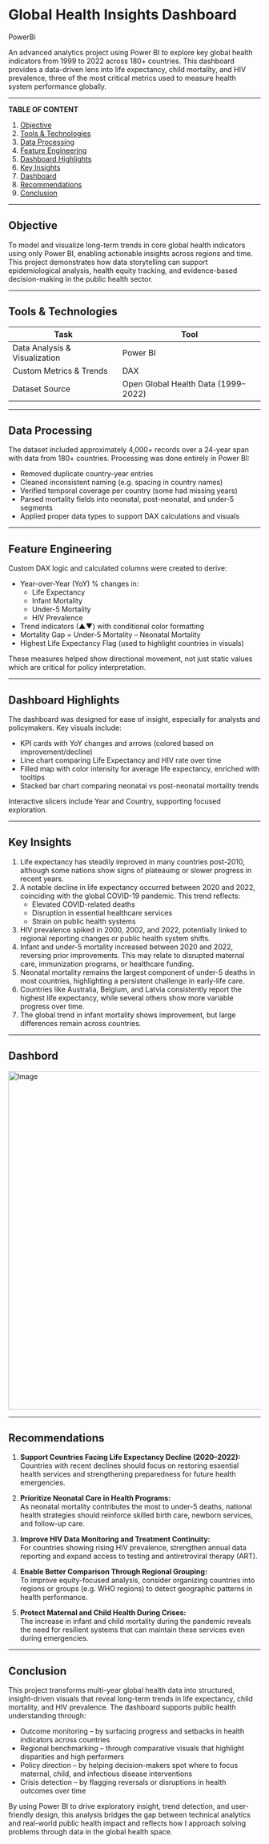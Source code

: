# Global Health Insights Dashboard
PowerBi

An advanced analytics project using Power BI to explore key global health indicators from 1999 to 2022 across 180+ countries. This dashboard provides a data-driven lens into life expectancy, child mortality, and HIV prevalence, three of the most critical metrics used to measure health system performance globally.

---
**TABLE OF CONTENT**

1. [Objective](#Objective)
2. [Tools & Technologies](#Tools-&-Technologies)
3. [Data Processing](#Data-Processing)
4. [Feature Engineering](#Feature-Engineering)
5. [Dashboard Highlights](#Dashboard-Highlights)
6. [Key Insights](#Key-Insights)
7. [Dashboard](#Dashboard)
8. [Recommendations](Recommendations)
9. [Conclusion](#Conclusion)

---

## Objective

To model and visualize long-term trends in core global health indicators using only Power BI, enabling actionable insights across regions and time. This project demonstrates how data storytelling can support epidemiological analysis, health equity tracking, and evidence-based decision-making in the public health sector.

---

## Tools & Technologies

| Task                          | Tool         |
|-------------------------------|--------------|
| Data Analysis & Visualization | Power BI     |
| Custom Metrics & Trends       | DAX          |
| Dataset Source                | Open Global Health Data (1999–2022) |

---

## Data Processing

The dataset included approximately 4,000+ records over a 24-year span with data from 180+ countries. Processing was done entirely in Power BI:

- Removed duplicate country-year entries  
- Cleaned inconsistent naming (e.g. spacing in country names)  
- Verified temporal coverage per country (some had missing years)  
- Parsed mortality fields into neonatal, post-neonatal, and under-5 segments  
- Applied proper data types to support DAX calculations and visuals  

---

## Feature Engineering

Custom DAX logic and calculated columns were created to derive:

- Year-over-Year (YoY) % changes in:
  - Life Expectancy
  - Infant Mortality
  - Under-5 Mortality
  - HIV Prevalence
- Trend indicators (▲▼) with conditional color formatting  
- Mortality Gap = Under-5 Mortality – Neonatal Mortality  
- Highest Life Expectancy Flag (used to highlight countries in visuals)  

These measures helped show directional movement, not just static values which are critical for policy interpretation.

---

## Dashboard Highlights

The dashboard was designed for ease of insight, especially for analysts and policymakers. Key visuals include:

- KPI cards with YoY changes and arrows (colored based on improvement/decline)  
- Line chart comparing Life Expectancy and HIV rate over time  
- Filled map with color intensity for average life expectancy, enriched with tooltips  
- Stacked bar chart comparing neonatal vs post-neonatal mortality trends  

Interactive slicers include Year and Country, supporting focused exploration.

---

## Key Insights

1. Life expectancy has steadily improved in many countries post-2010, although some nations show signs of plateauing or slower progress in recent years.  
2. A notable decline in life expectancy occurred between 2020 and 2022, coinciding with the global COVID-19 pandemic. This trend reflects:
   - Elevated COVID-related deaths
   - Disruption in essential healthcare services
   - Strain on public health systems
3. HIV prevalence spiked in 2000, 2002, and 2022, potentially linked to regional reporting changes or public health system shifts.  
4. Infant and under-5 mortality increased between 2020 and 2022, reversing prior improvements. This may relate to disrupted maternal care, immunization programs, or healthcare funding.  
5. Neonatal mortality remains the largest component of under-5 deaths in most countries, highlighting a persistent challenge in early-life care.  
6. Countries like Australia, Belgium, and Latvia consistently report the highest life expectancy, while several others show more variable progress over time.  
7. The global trend in infant mortality shows improvement, but large differences remain across countries.

---

## Dashbord

<img width="677" alt="Image" src="https://github.com/user-attachments/assets/e9217a8e-a5b0-459d-a2f9-ceca12fb1175" />

---

## Recommendations

1. **Support Countries Facing Life Expectancy Decline (2020–2022):**  
   Countries with recent declines should focus on restoring essential health services and strengthening preparedness for future health emergencies.

2. **Prioritize Neonatal Care in Health Programs:**  
   As neonatal mortality contributes the most to under-5 deaths, national health strategies should reinforce skilled birth care, newborn services, and follow-up care.

3. **Improve HIV Data Monitoring and Treatment Continuity:**  
   For countries showing rising HIV prevalence, strengthen annual data reporting and expand access to testing and antiretroviral therapy (ART).

4. **Enable Better Comparison Through Regional Grouping:**  
   To improve equity-focused analysis, consider organizing countries into regions or groups (e.g. WHO regions) to detect geographic patterns in health performance.

5. **Protect Maternal and Child Health During Crises:**  
   The increase in infant and child mortality during the pandemic reveals the need for resilient systems that can maintain these services even during emergencies.

---

## Conclusion

This project transforms multi-year global health data into structured, insight-driven visuals that reveal long-term trends in life expectancy, child mortality, and HIV prevalence. The dashboard supports public health understanding through:

- Outcome monitoring – by surfacing progress and setbacks in health indicators across countries  
- Regional benchmarking – through comparative visuals that highlight disparities and high performers  
- Policy direction – by helping decision-makers spot where to focus maternal, child, and infectious disease interventions  
- Crisis detection – by flagging reversals or disruptions in health outcomes over time  

By using Power BI to drive exploratory insight, trend detection, and user-friendly design, this analysis bridges the gap between technical analytics and real-world public health impact and reflects how I approach solving problems through data in the global health space.


